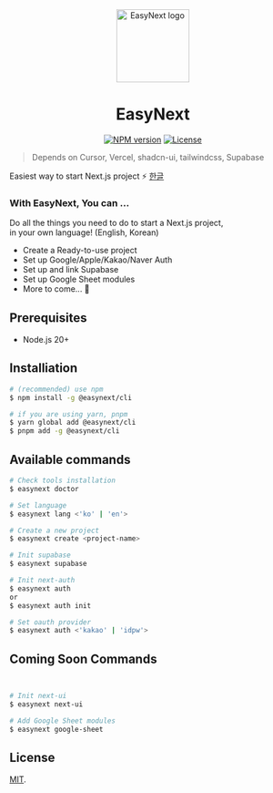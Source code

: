 <div align="center">
  <a href="https://github.com/easynextjs">
    <picture>
      <img alt="EasyNext logo" src="https://i.ibb.co/3sL9b23/logo.png" height="128">
    </picture>
  </a>
  <h1>EasyNext</h1>

<a href="https://www.npmjs.com/package/@easynext/cli"><img alt="NPM version" src="https://img.shields.io/npm/v/%40easynext%2Fcli.svg?style=for-the-badge&labelColor=000000"></a>
<a href="https://github.com/easynextjs/easynext/blob/main/LICENSE"><img alt="License" src="https://img.shields.io/npm/l/%40easynext%2Fcli.svg?style=for-the-badge&labelColor=000000"></a>

</div>

> Depends on Cursor, Vercel, shadcn-ui, tailwindcss, Supabase

Easiest way to start Next.js project ⚡️ [한글](https://github.com/easynextjs/easynext/blob/main/packages/cli/README.ko.md)

### With EasyNext, You can ...

Do all the things you need to do to start a Next.js project,<br/>
in your own language! (English, Korean)

- Create a Ready-to-use project
- Set up Google/Apple/Kakao/Naver Auth
- Set up and link Supabase
- Set up Google Sheet modules
- More to come... 👀

## Prerequisites

- Node.js 20+

## Installiation

```bash
# (recommended) use npm
$ npm install -g @easynext/cli

# if you are using yarn, pnpm
$ yarn global add @easynext/cli
$ pnpm add -g @easynext/cli
```

## Available commands

```bash
# Check tools installation
$ easynext doctor

# Set language
$ easynext lang <'ko' | 'en'>

# Create a new project
$ easynext create <project-name>

# Init supabase
$ easynext supabase

# Init next-auth
$ easynext auth
or
$ easynext auth init

# Set oauth provider
$ easynext auth <'kakao' | 'idpw'>
```

## Coming Soon Commands

```bash


# Init next-ui
$ easynext next-ui

# Add Google Sheet modules
$ easynext google-sheet
```

## License

[MIT](https://github.com/easynextjs/easynext/blob/main/LICENSE).
